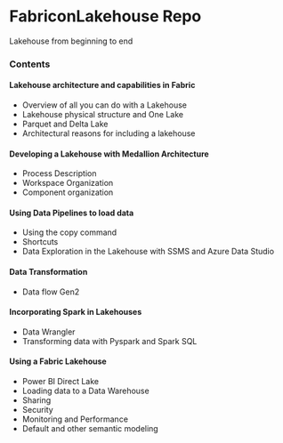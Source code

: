 # FabriconLakehouse Repo
Lakehouse from beginning to end 



### Contents 
#### Lakehouse architecture and capabilities in Fabric
*	Overview of all you can do with a Lakehouse
*	Lakehouse physical structure and One Lake 
*	Parquet and Delta Lake
*	Architectural reasons for including a lakehouse
#### Developing a Lakehouse with Medallion Architecture
*	Process Description
*	Workspace Organization
*	Component organization
#### Using Data Pipelines to load data
*	Using the copy command
*	Shortcuts
*	Data Exploration in the Lakehouse with SSMS and Azure Data Studio
#### Data Transformation
*	Data flow Gen2
#### Incorporating Spark in Lakehouses
* Data Wrangler 
*	Transforming data with Pyspark and Spark SQL
#### Using a Fabric Lakehouse
*	Power BI Direct Lake 
*	Loading data to a Data Warehouse
*	Sharing
*	Security
*	Monitoring and Performance
*	Default and other semantic modeling
